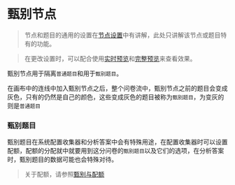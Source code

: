 # 甄别节点

> 节点和题目的通用的设置在[节点设置](../node-setting/concept.md)中有讲解，此处只讲解该节点或题目特有的功能。

> 在更改设置时，可以配合使用[实时预览](../preview/realtime.md)和[完整预览](../preview/full.md)来查看效果。

甄别节点用于隔离`普通题目`和用于`甄别题目`。

在画布中的连线中加入甄别节点之后，整个问卷流中，甄别节点之前的题目会变成灰色，只有的仍然是自己的颜色，这些变成灰色的题目被称为`甄别题目`，为变灰的则是`普通题目`

### 甄别题目
甄别题目在系统配置收集器和分析答案中会有特殊用途，在配置收集器时可以设置配额，配额的分配就中就要用到这分问卷的`甄别题目`以及它们的选项，在分析答案时，甄别题目的数据可能也会特殊对待。

> 关于配额，请参照[甄别与配额](../advance-topic/screening-quota.md)
